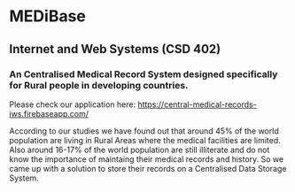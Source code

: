 # MEDiBase
## Internet and Web Systems (CSD 402)

### An Centralised Medical Record System designed specifically for Rural people in developing countries.

Please check our application here: https://central-medical-records-iws.firebaseapp.com/

According to our studies we have found out that around 45% of the world population are living in Rural Areas where the medical facilities are limited. Also around 16-17% of the world population are still illiterate and do not know the importance of maintaing their medical records and history. So we came up with a solution to store their records on a Centralised Data Storage System.
